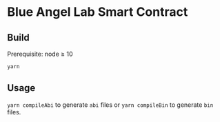 # Blue Angel Lab Smart Contract

## Build

Prerequisite: node &ge; 10

```zsh
yarn
```

## Usage

`yarn compileAbi` to generate `abi` files or `yarn compileBin` to generate `bin`
files.

